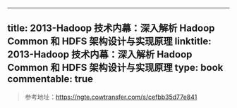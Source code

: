 
---
title: 2013-Hadoop 技术内幕：深入解析 Hadoop Common 和 HDFS 架构设计与实现原理
linktitle: 2013-Hadoop 技术内幕：深入解析 Hadoop Common 和 HDFS 架构设计与实现原理
type: book
commentable: true
---

> 参考地址：https://ngte.cowtransfer.com/s/cefbb35d77e841

    